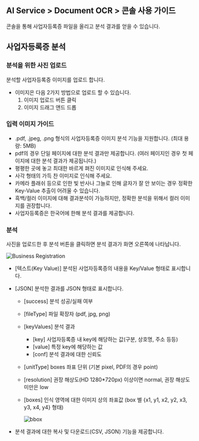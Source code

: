 ## AI Service > Document OCR > 콘솔 사용 가이드

콘솔을 통해 사업자등록증 파일을 올리고 분석 결과를 얻을 수 있습니다. 


## 사업자등록증 분석


### 분석을 위한 사진 업로드

분석할 사업자등록증 이미지를 업로드 합니다.

- 이미지은 다음 2가지 방법으로 업로드 할 수 있습니다.
    1. 이미지 업로드 버튼 클릭
    2. 이미지 드래그 앤드 드롭

### 입력 이미지 가이드
    
- .pdf, .jpeg, .png 형식의 사업자등록증 이미지 분석 기능을 지원합니다. (최대 용량: 5MB)
- pdf의 경우 단일 페이지에 대한 분석 결과만 제공합니다. (여러 페이지인 경우 첫 페이지에 대한 분석 결과가 제공됩니다.)
- 평평한 곳에 놓고 최대한 바르게 펴진 이미지로 인식해 주세요.
- 사각 형태의 가득 찬 이미지로 인식해 주세요.
- 카메라 플래쉬 등으로 인한 빛 반사나 그늘로 인해 글자가 잘 안 보이는 경우 정확한 Key-Value 추출이 어려울 수 있습니다.
- 흑백/컬러 이미지에 대해 결과분석이 가능하지만, 정확한 분석을 위해서 컬러 이미지를 권장합니다.
- 사업자등록증은 한국어에 한해 분석 결과를 제공합니다.

### 분석

사진을 업로드한 후 분석 버튼을 클릭하면 분석 결과가 화면 오른쪽에 나타납니다.

![Business Registration](http://static.toastoven.net/prod_document_ocr/business_ocr_console_ko.png)

* [텍스트(Key Value)] 분석된 사업자등록증의 내용을 Key/Value 형태로 표시합니다.
* [JSON] 분석한 결과를 JSON 형태로 표시합니다.
    * [success] 분석 성공/실패 여부
    * [fileType] 파일 확장자 (pdf, jpg, png)
    * [keyValues] 분석 결과
        * [key] 사업자등록증 내 key에 해당하는 값(구분, 상호명, 주소 등등)
        * [value] 특정 key에 해당하는 값
        * [conf] 분석 결과에 대한 신뢰도
    * [unitType] boxes 좌표 단위 (기본 pixel, PDF의 경우 point)
    * [resolution] 권장 해상도(HD 1280*720px) 이상이면 normal, 권장 해상도 미만은 low
    * [boxes] 인식 영역에 대한 이미지 상의 좌표값 (box 별 {x1, y1, x2, y2, x3, y3, x4, y4} 형태)
    
        ![bbox](http://static.toastoven.net/prod_document_ocr/bbox.png)
    
* 분셕 결과에 대한 복사 및 다운로드(CSV, JSON) 기능을 제공합니다.